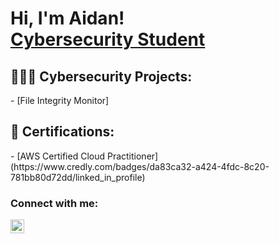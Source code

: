 <h1>Hi, I'm Aidan! <br/><a href="https://www.linkedin.com/in/joshmadakor/">Cybersecurity Student</a>

<h2>👨🏻‍💻 Cybersecurity Projects:</h2>
  - [File Integrity Monitor]

<h2>🧾 Certifications:</h2>
  - [AWS Certified Cloud Practitioner](https://www.credly.com/badges/da83ca32-a424-4fdc-8c20-781bb80d72dd/linked_in_profile)

<h3>Connect with me: 

[<img align="left" alt="AidanFratcher | LinkedIn" width="22px" src="https://cdn.jsdelivr.net/npm/simple-icons@v3/icons/linkedin.svg" />][linkedin]

[linkedin]: https://linkedin.com/in/aidanfratcher



